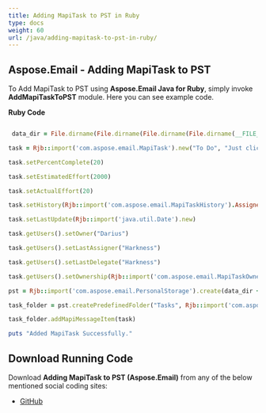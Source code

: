 ```yaml
---
title: Adding MapiTask to PST in Ruby
type: docs
weight: 60
url: /java/adding-mapitask-to-pst-in-ruby/
---
```


## **Aspose.Email - Adding MapiTask to PST**
To Add MapiTask to PST using **Aspose.Email Java for Ruby**, simply invoke **AddMapiTaskToPST** module. Here you can see example code.

**Ruby Code**

``` ruby

 data_dir = File.dirname(File.dirname(File.dirname(File.dirname(__FILE__)))) + '/data/'

task = Rjb::import('com.aspose.email.MapiTask').new("To Do", "Just click and type to add new task", Rjb::import('java.util.Date').new, Rjb::import('java.util.Date').new)

task.setPercentComplete(20)

task.setEstimatedEffort(2000)

task.setActualEffort(20)

task.setHistory(Rjb::import('com.aspose.email.MapiTaskHistory').Assigned)

task.setLastUpdate(Rjb::import('java.util.Date').new)

task.getUsers().setOwner("Darius")

task.getUsers().setLastAssigner("Harkness")

task.getUsers().setLastDelegate("Harkness")

task.getUsers().setOwnership(Rjb::import('com.aspose.email.MapiTaskOwnership').AssignersCopy)

pst = Rjb::import('com.aspose.email.PersonalStorage').create(data_dir + "TaskPST.pst", Rjb::import('com.aspose.email.FileFormatVersion').Unicode)

task_folder = pst.createPredefinedFolder("Tasks", Rjb::import('com.aspose.email.StandardIpmFolder').Tasks)

task_folder.addMapiMessageItem(task)

puts "Added MapiTask Successfully."

```
## **Download Running Code**
Download **Adding MapiTask to PST (Aspose.Email)** from any of the below mentioned social coding sites:

- [GitHub](https://github.com/aspose-email/Aspose.Email-for-Java/blob/master/Plugins/Aspose_Email_Java_for_Ruby/lib/asposeemailjava/Outlook/addmapitasktopst.rb)
